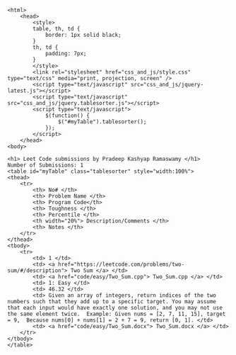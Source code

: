 	<html>
		<head>
			<style>
			table, th, td {
				border: 1px solid black;
			}
			th, td {
				padding: 7px;
			}
			</style>
			<link rel="stylesheet" href="css_and_js/style.css" type="text/css" media="print, projection, screen" />
			<script type="text/javascript" src="css_and_js/jquery-latest.js"></script>
			<script type="text/javascript" src="css_and_js/jquery.tablesorter.js"></script> 
			<script type="text/javascript">
				$(function() {
					$("#myTable").tablesorter();
				});
			</script>
		</head>
	<body>

	<h1> Leet Code submissions by Pradeep Kashyap Ramaswamy </h1>
	Number of Submissions: 1
	<table id="myTable" class="tablesorter" style="width:100%">
	<thead> 
		<tr> 
			<th> No# </th>
			<th> Problem Name </th>
			<th> Program Code</th>
			<th> Toughness </th>
			<th> Percentile </th>
			<th width="20%"> Description/Comments </th>
			<th> Notes </th>
		</tr>
	</thead>
	<tbody>
		<tr>
			<td> 1 </td>
			<td> <a href="https://leetcode.com/problems/two-sum/#/description"> Two Sum </a> </td>
			<td> <a href="code/easy/Two_Sum.cpp"> Two_Sum.cpp </a> </td>
			<td> 1: Easy </td>
			<td> 46.32 </td>
			<td> Given an array of integers, return indices of the two numbers such that they add up to a specific target. You may assume that each input would have exactly one solution, and you may not use the same element twice.  Example: Given nums = [2, 7, 11, 15], target = 9,  Because nums[0] + nums[1] = 2 + 7 = 9, return [0, 1]. </td>
			<td> <a href="code/easy/Two_Sum.docx"> Two_Sum.docx </a> </td>
		</tr>
	</tbody> 
	</table>
</body>
</html>